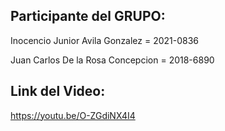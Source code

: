 ## Participante del GRUPO:

Inocencio Junior Avila Gonzalez  =  2021-0836

Juan Carlos De la Rosa Concepcion  =  2018-6890

## Link del Video: 
https://youtu.be/O-ZGdiNX4I4
